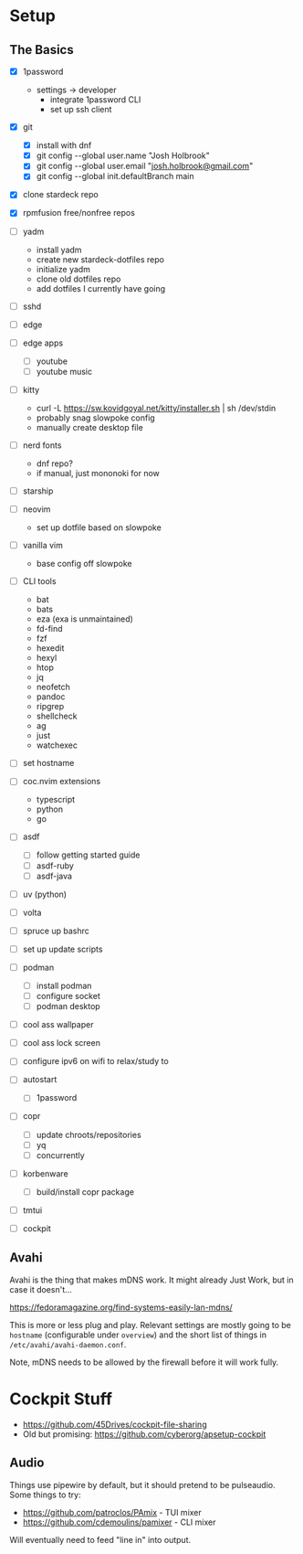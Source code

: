 # Setup

## The Basics

- [x] 1password
  - settings -> developer
    - integrate 1password CLI
    - set up ssh client
- [x] git
  - [x] install with dnf
  - [x] git config --global user.name "Josh Holbrook"
  - [x] git config --global user.email "josh.holbrook@gmail.com"
  - [x] git config --global init.defaultBranch main
- [x] clone stardeck repo
- [x] rpmfusion free/nonfree repos
- [ ] yadm
  - install yadm
  - create new stardeck-dotfiles repo
  - initialize yadm
  - clone old dotfiles repo
  - add dotfiles I currently have going
- [ ] sshd

- [ ] edge
- [ ] edge apps
  - [ ] youtube
  - [ ] youtube music

- [ ] kitty
  - curl -L https://sw.kovidgoyal.net/kitty/installer.sh | sh /dev/stdin
  - probably snag slowpoke config
  - manually create desktop file
- [ ] nerd fonts
  - dnf repo?
  - if manual, just mononoki for now
- [ ] starship
- [ ] neovim
  - set up dotfile based on slowpoke
- [ ] vanilla vim
  - base config off slowpoke
- [ ] CLI tools
  - bat
  - bats
  - eza (exa is unmaintained)
  - fd-find
  - fzf
  - hexedit
  - hexyl
  - htop
  - jq
  - neofetch
  - pandoc
  - ripgrep
  - shellcheck
  - ag
  - just
  - watchexec
- [ ] set hostname
- [ ] coc.nvim extensions
  - typescript
  - python
  - go
- [ ] asdf
  - [ ] follow getting started guide
  - [ ] asdf-ruby
  - [ ] asdf-java
- [ ] uv (python)
- [ ] volta
- [ ] spruce up bashrc
- [ ] set up update scripts

- [ ] podman
  - [ ] install podman
  - [ ] configure socket
  - [ ] podman desktop
- [ ] cool ass wallpaper
- [ ] cool ass lock screen
- [ ] configure ipv6 on wifi to relax/study to
- [ ] autostart
  - [ ] 1password

- [ ] copr
  - [ ] update chroots/repositories
  - [ ] yq
  - [ ] concurrently
- [ ] korbenware
  - [ ] build/install copr package
- [ ] tmtui
- [ ] cockpit

## Avahi

Avahi is the thing that makes mDNS work. It might already Just Work, but in
case it doesn't...

<https://fedoramagazine.org/find-systems-easily-lan-mdns/>

This is more or less plug and play. Relevant settings are mostly going to be
`hostname` (configurable under `overview`)  and the short list of
things in `/etc/avahi/avahi-daemon.conf`.

Note, mDNS needs to be allowed by the firewall before it will work fully.

# Cockpit Stuff

* <https://github.com/45Drives/cockpit-file-sharing>
* Old but promising: <https://github.com/cyberorg/apsetup-cockpit>

## Audio

Things use pipewire by default, but it should pretend to be pulseaudio. Some
things to try:

* <https://github.com/patroclos/PAmix> - TUI mixer
* <https://github.com/cdemoulins/pamixer> - CLI mixer

Will eventually need to feed "line in" into output.
